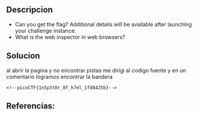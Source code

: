 
## Descripcion
* Can you get the flag?
Additional details will be available after launching your challenge instance.
* What is the web inspector in web browsers?

## Solucion

al abrir la pagina y no encontrar pistas me dirigi al codigo fuente y en un comentario logramos encontrar la bandera
```
<!--picoCTF{1n5p3t0r_0f_h7ml_1fd8425b}-->
```


## Referencias: